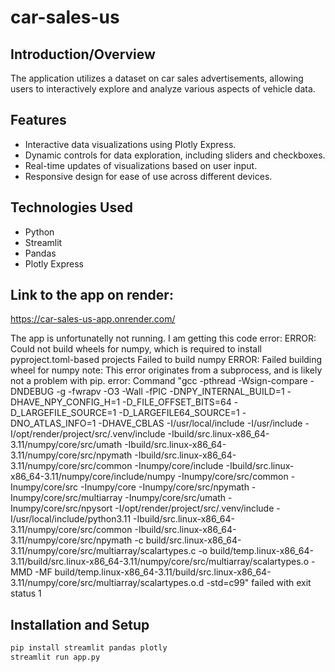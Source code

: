 # car-sales-us

## Introduction/Overview

The application utilizes a dataset on car sales advertisements, 
allowing users to interactively explore 
and analyze various aspects of vehicle data. 

## Features

- Interactive data visualizations using Plotly Express.
- Dynamic controls for data exploration, including sliders and checkboxes.
- Real-time updates of visualizations based on user input.
- Responsive design for ease of use across different devices.

## Technologies Used

- Python
- Streamlit
- Pandas
- Plotly Express

## Link to the app on render:
https://car-sales-us-app.onrender.com/

The app is unfortunatelly not running. I am getting this code error:
 ERROR: Could not build wheels for numpy, which is required to install pyproject.toml-based projects
      Failed to build numpy
        ERROR: Failed building wheel for numpy
        note: This error originates from a subprocess, and is likely not a problem with pip.
            error: Command "gcc -pthread -Wsign-compare -DNDEBUG -g -fwrapv -O3 -Wall -fPIC -DNPY_INTERNAL_BUILD=1 -DHAVE_NPY_CONFIG_H=1 -D_FILE_OFFSET_BITS=64 -D_LARGEFILE_SOURCE=1 -D_LARGEFILE64_SOURCE=1 -DNO_ATLAS_INFO=1 -DHAVE_CBLAS -I/usr/local/include -I/usr/include -I/opt/render/project/src/.venv/include -Ibuild/src.linux-x86_64-3.11/numpy/core/src/umath -Ibuild/src.linux-x86_64-3.11/numpy/core/src/npymath -Ibuild/src.linux-x86_64-3.11/numpy/core/src/common -Inumpy/core/include -Ibuild/src.linux-x86_64-3.11/numpy/core/include/numpy -Inumpy/core/src/common -Inumpy/core/src -Inumpy/core -Inumpy/core/src/npymath -Inumpy/core/src/multiarray -Inumpy/core/src/umath -Inumpy/core/src/npysort -I/opt/render/project/src/.venv/include -I/usr/local/include/python3.11 -Ibuild/src.linux-x86_64-3.11/numpy/core/src/common -Ibuild/src.linux-x86_64-3.11/numpy/core/src/npymath -c build/src.linux-x86_64-3.11/numpy/core/src/multiarray/scalartypes.c -o build/temp.linux-x86_64-3.11/build/src.linux-x86_64-3.11/numpy/core/src/multiarray/scalartypes.o -MMD -MF build/temp.linux-x86_64-3.11/build/src.linux-x86_64-3.11/numpy/core/src/multiarray/scalartypes.o.d -std=c99" failed with exit status 1

## Installation and Setup

```bash
pip install streamlit pandas plotly
streamlit run app.py

